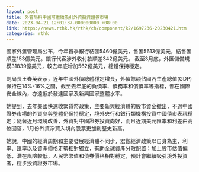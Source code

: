 ```yaml
---
layout: post
title: 外管局料中國可繼續吸引外資投資證券市場
date: 2023-04-21 12:01:37.000000000 +08:00
link: https://news.rthk.hk/rthk/ch/component/k2/1697236-20230421.htm
categories: rthk
---
```


國家外滙管理局公布，今年首季銀行結匯5460億美元，售匯5613億美元，結售匯順差153億美元。銀行代客涉外收付款順差342億美元。 截至3月底，外匯儲備規模31839億美元，較去年底增加562億美元，總體保持穩定。

副局長王春英表示，近年中國外債總體穩定增長，外債餘額佔國內生產總值(GDP)保持在14%-16%之間，截至去年底的負債率、債務率和償債率等指標，都在國際安全線內，亦遠低於發達國家及新興國家整體水平。

她提到，去年美國快速收緊貨幣政策，主要新興經濟體的股市資金撤出，不過中國證券市場的外資參與整體仍保持穩定，境外央行和銀行類機構投資中國債市表現穩定；隨著近月環境改善，外資對中國證券投資向好，而且近期美元匯率和利差由高位回落，1月份外資淨買入境內股票更加創歷史新高。

她說，中國的經濟周期和主要發展經濟體不同步，宏觀經濟政策以自身為主，利率、匯率以及資產價格走勢相對獨立，有助全球資產分散配置；加上股市估值偏低，潛在風險較低，人民幣幣值和債券價格相對穩定，預計會繼續吸引境外投資者，穩步投資證券市場。
